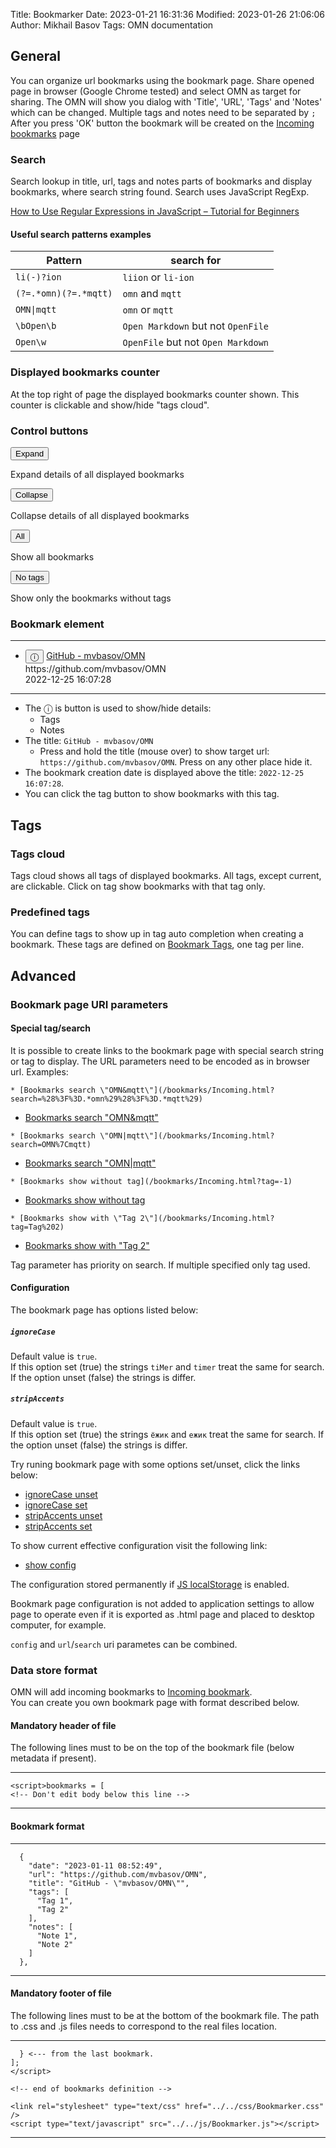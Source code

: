 Title: Bookmarker
Date: 2023-01-21 16:31:36
Modified: 2023-01-26 21:06:06
Author: Mikhail Basov
Tags: OMN documentation

## General

You can organize url bookmarks using the bookmark page. Share opened page in browser (Google Chrome tested) and select OMN as target for sharing. The OMN will show you dialog with 'Title', 'URL', 'Tags' and 'Notes' which can be changed. Multiple tags and notes need to be separated by `;` After you press 'OK' button the bookmark will be created on the [Incoming bookmarks](/bookmarks/Incoming.html) page

### Search

Search lookup in title, url, tags and notes parts of bookmarks and display bookmarks, where search string found.
Search uses JavaScript RegExp.

[How to Use Regular Expressions in JavaScript – Tutorial for Beginners](https://www.freecodecamp.org/news/regular-expressions-for-beginners/)

#### Useful search patterns examples
| Pattern | search for |
|---------|------------|
|`li(-)?ion`| `liion` or `li-ion`|
|`(?=.*omn)(?=.*mqtt)`| `omn` and `mqtt`|
|`OMN\|mqtt`|`omn` or `mqtt`|
|`\bOpen\b`|`Open Markdown` but not `OpenFile`|
|`Open\w`|`OpenFile` but not `Open Markdown`|

### Displayed bookmarks counter

At the top right of page the displayed bookmarks counter shown. This counter is clickable and show/hide "tags cloud".

### Control buttons

<button class="colexp">Expand</button>

Expand details of all displayed bookmarks

<button class="colexp">Collapse</button>

Collapse details of all displayed bookmarks

<button class="colexp">All</button>

Show all bookmarks

<button class="colexp">No tags</button>

Show only the bookmarks without tags

### Bookmark element

- - -

<ul>
  <li>
    <button 
      class="details"
      onClick="
        if(this.parentNode) {
          var infoBlock = this.parentNode.getElementsByTagName('ul')[0];
          if(infoBlock.style.display == 'none') {
            infoBlock.style.display='block';
          } else {
             infoBlock.style.display='none';
          }
        }">
ⓘ
    </button>
    <a href="https://github.com/mvbasov/OMN">GitHub - mvbasov/OMN</a>
    <span><br>https://github.com/mvbasov/OMN</span>
    <br>
    <span class="spanDate">2022-12-25 16:07:28</span>
    <ul style="display: none;">
      <li><div><button class="tag">Tag 1</button><button class="tag">Tag2</button></div></li>
      <li><div><span class="note">"Note 1"</span>,<span class="note">"Note 2"</span></div></li>
    </ul>
  </li>
</ul>

- - -

* The ⓘ is button is used to show/hide details:
  * Tags
  * Notes
* The title: `GitHub - mvbasov/OMN`
  * Press and hold the title (mouse over) to show target url: `https://github.com/mvbasov/OMN`. Press on any other place hide it.
* The bookmark creation date is displayed above the title: `2022-12-25 16:07:28`.
* You can click the tag button to show bookmarks with this tag.

## Tags
### Tags cloud

Tags cloud shows all tags of displayed bookmarks. All tags, except current, are clickable. Click on tag show bookmarks with that tag only.

### Predefined tags

You can define tags to show up in tag auto completion when creating a bookmark.
These tags are defined on [Bookmark Tags](../bookmarks/BookmarkTags.html), one tag per line.

## Advanced 
### Bookmark page URI parameters
#### Special tag/search
It is possible to create links to the bookmark page with special search string or tag to display. The URL parameters need to be encoded as in browser url. Examples:

```
* [Bookmarks search \"OMN&mqtt\"](/bookmarks/Incoming.html?search=%28%3F%3D.*omn%29%28%3F%3D.*mqtt%29)
```
* [Bookmarks search \"OMN&mqtt\"](/bookmarks/Incoming.html?search=%28%3F%3D.*omn%29%28%3F%3D.*mqtt%29)

```
* [Bookmarks search \"OMN|mqtt\"](/bookmarks/Incoming.html?search=OMN%7Cmqtt)
```
* [Bookmarks search \"OMN|mqtt\"](/bookmarks/Incoming.html?search=OMN%7Cmqtt)

```
* [Bookmarks show without tag](/bookmarks/Incoming.html?tag=-1)
```
* [Bookmarks show without tag](/bookmarks/Incoming.html?tag=-1)

```
* [Bookmarks show with \"Tag 2\"](/bookmarks/Incoming.html?tag=Tag%202)
```
* [Bookmarks show with \"Tag 2\"](/bookmarks/Incoming.html?tag=Tag%202)

Tag parameter has priority on search. If multiple specified only tag used.

#### Configuration
The bookmark page has options listed below:

##### `ignoreCase`
Default value is `true`.  
If this option set (true) the strings `tiMer` and `timer` treat the same for search. If the option unset (false) the strings is differ.

##### `stripAccents`
Default value is `true`.  
If this option set (true) the strings `ёжик` and `ежик` treat the same for search. If the option unset (false) the strings is differ.

Try runing bookmark page with some options set/unset, click the links below:
* [ignoreCase unset](/bookmarks/Incoming.html?config=%7B%22ignoreCase%22%3Afalse%7D)
* [ignoreCase set](/bookmarks/Incoming.html?config=%7B%22ignoreCase%22%3Atrue%7D)
* [stripAccents unset](/bookmarks/Incoming.html?config=%7B%22stripAccents%22%3Afalse%7D)
* [stripAccents set](/bookmarks/Incoming.html?config=%7B%22stripAccents%22%3Atrue%7D)

To show current effective configuration visit the following link:
* [show config](/bookmarks/Incoming.html?config=show)

The configuration stored permanently if [JS localStorage](/default/Help.html#enable-jsdebug) is enabled.

Bookmark page configuration is not added to application settings to allow page to operate even if it is exported as .html page and placed to desktop computer, for example.

`config` and `url`/`search` uri parametes can be combined.

### Data store format
OMN will add incoming bookmarks to [Incoming bookmark](/bookmarks/Incoming.html).  
You can create you own bookmark page with format described below.

#### Mandatory header of file

The following lines must to be on the top of the bookmark file (below metadata if present).

- - -

```
<script>bookmarks = [
<!-- Don't edit body below this line -->
```

- - -

#### Bookmark format

- - -


```
  {
    "date": "2023-01-11 08:52:49",
    "url": "https://github.com/mvbasov/OMN",
    "title": "GitHub - \"mvbasov/OMN\"",
    "tags": [
      "Tag 1",
      "Tag 2"
    ],
    "notes": [
      "Note 1",
      "Note 2"
    ]
  },
```

- - -

#### Mandatory footer of file

The following lines must to be at the bottom of the bookmark file. The path to .css and .js files needs to correspond to the real files location.

- - -

```
  } <--- from the last bookmark.
];
</script>

<!-- end of bookmarks definition -->

<link rel="stylesheet" type="text/css" href="../../css/Bookmarker.css" />
<script type="text/javascript" src="../../js/Bookmarker.js"></script>
```

- - -
<script>
  window.onload=createTOC(document.getElementById('content'));
</script>

<link rel="stylesheet" type="text/css" href="../../css/Bookmarker.css" />

<link rel="stylesheet" type="text/css" href="../../css/PSearch.css" />
<script type="text/javascript" src="../../js/PSearch.js"></script>

